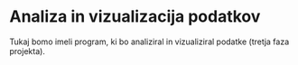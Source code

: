 # Analiza in vizualizacija podatkov

Tukaj bomo imeli program, ki bo analiziral in vizualiziral podatke (tretja faza
projekta).
